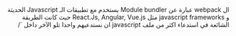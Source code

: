 <div dir="rtl">
ال webpack عبارة عن Module bundler يستخدم مع تطبيقات الـ Javascript الحديثة و javascript frameworks مثل React.Js, Angular, Vue.js
حيث كانت الطريقة الشائعة في استدعاء اكثر من ملف javascript ان نستدعيهم واحدا تلو الآخر داخل `/<script/>` ويجب أن نراعي ترتيب الملفات و نراعي عدم حدوث تعارض بين المتغيرات في كل الملفات

لهذا ظهر ال webpack حيث يقوم بانشاء ما يسمى ب dependency graph التي تتكون من modules عبارة عن ملفات javascript و css و ملفات الخطوط و الصور و يتم تجميعهم في ملف يسمى bundle.js حيث يتم استدعاؤه في ملف ال html
و لهذا فان ال webpack تحسن ال performance للموقع حيث تقلل عدد ال http requests
و منذ اصدار 4.0.0 فانه يمكن الاستغناء عن ال configuration file لل webpack و لكن نستخدمه اذا احتجنا إلى تخصيص configurations معينة لتناسب احتياجاتنا و عندها ننشئ ملف اسمه webpack.config.js
فبداية نحدد الـ entry point وهو مسار الملف الذي يعتمد عليه جميع الملفات الاخرى بطريقة مباشرة أو غير مباشرة و القيمة الافتراضية لهذا الملف هي `src/index.js/.`
ثم نحدد الـ output point و هو مسار الملف الذي يتم فيه تجميع كل الملفات و قيمته الافتراضية `dist/main.js/.`

</div>
```
const path = require(‘path’);
module.exports = {
	entry: ‘./path.js’,
	output: {
		path: path.resolve(__dirname, ‘dist’),
		filename: ‘output.js’
	}
}
```
<div dir="rtl">
ثالثا نقوم بتحديد ال loaders حيث تسمح بتحويل جميع الملفات إلى ملفات javascript و تسمح باستدعاء ملفات الصور و ملفات css في javascript ففي هذا المثال
</div>

```
module: {
	rules: [
		{test: /\.js$/, exclude: /node-modules/, use: {loader: “babel-loader”}},
		{test: /\.css$/, use: ‘css-loader’}
]
}
```
<div dir="rtl">

يقوم بتحويل أوامر ال es6 إلى es5 و يقوم بالسماح باستدعاء ملفات ال css داخل الـ javascript
حيث تحتوى ال rules على objects تتكون من:
1)	 test: يتكون من regular expression لتحديد نوع الملفات 
2)	exclude: يتكون من الملفات التي نريد استبعادها حتى إذا كانت تحقق ال test
3)	Use: يحتوى على نوع ال loader الذي نريد تطبيقه على هذه الملفات
</div>
